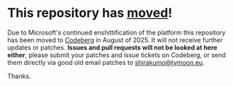 # This repository has [moved](https://shirakumo.org/projects/alloy)!
Due to Microsoft's continued enshittification of the platform this repository has been moved to [Codeberg](https://shirakumo.org/projects/alloy) in August of 2025. It will not receive further updates or patches. **Issues and pull requests will not be looked at here either**, please submit your patches and issue tickets on Codeberg, or send them directly via good old email patches to [shirakumo@tymoon.eu](mailto:shirakumo@tymoon.eu).

Thanks.